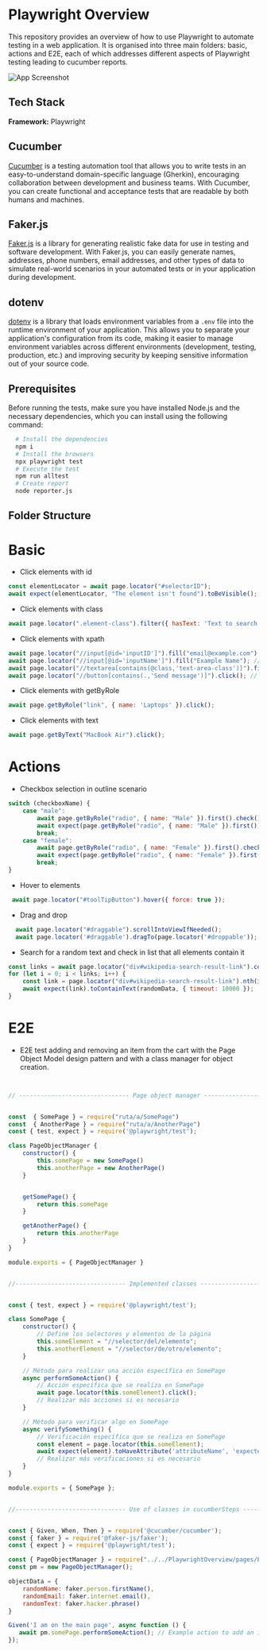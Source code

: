 Playwright Overview
===================
This repository provides an overview of how to use Playwright to automate testing in a web application. It is organised into three main folders: basic, actions and E2E, each of which addresses different aspects of Playwright testing leading to cucumber reports. 

![App Screenshot](https://github.com/CamiloPosada19/PlaywrightOverview/blob/main/ReportEvidence.png)



## Tech Stack

**Framework:** Playwright

## Cucumber

[Cucumber](https://cucumber.io/) is a testing automation tool that allows you to write tests in an easy-to-understand domain-specific language (Gherkin), encouraging collaboration between development and business teams. With Cucumber, you can create functional and acceptance tests that are readable by both humans and machines.

## Faker.js

[Faker.js](https://github.com/Marak/Faker.js) is a library for generating realistic fake data for use in testing and software development. With Faker.js, you can easily generate names, addresses, phone numbers, email addresses, and other types of data to simulate real-world scenarios in your automated tests or in your application during development.

## dotenv

[dotenv](https://github.com/motdotla/dotenv) is a library that loads environment variables from a `.env` file into the runtime environment of your application. This allows you to separate your application's configuration from its code, making it easier to manage environment variables across different environments (development, testing, production, etc.) and improving security by keeping sensitive information out of your source code.




Prerequisites
--------------

Before running the tests, make sure you have installed Node.js and the necessary dependencies, which you can install using the following command:

```bash
  # Install the dependencies
  npm i
  # Install the browsers
  npx playwright test
  # Execute the test
  npm run alltest
  # Create report
  node reporter.js
```



Folder Structure
----------------------

# Basic

 - Click elements with id
```javascript
const elementLocator = await page.locator("#selectorID"); 
await expect(elementLocator, "The element isn't found").toBeVisible();

```
   
 - Click elements with class
```javascript
await page.locator(".element-class").filter({ hasText: 'Text to search' }).click();

```
 - Click elements with xpath
```javascript
await page.locator("//input[@id='inputID']").fill("email@example.com"); // Replace "inputID" with the ID of your email input field
await page.locator("//input[@id='inputName']").fill("Example Name"); // Replace "inputName" with the ID of your name input field
await page.locator("//textarea[contains(@class,'text-area-class')]").fill("Example message"); // Replace "text-area-class" with the class of your text area
await page.locator("//button[contains(.,'Send message')]").click(); // Replace "Send message" with the text on your send message button
```
 - Click elements with getByRole
```javascript
await page.getByRole("link", { name: 'Laptops' }).click();

```
 - Click elements with text
```javascript
await page.getByText("MacBook Air").click();
```
# Actions
 - Checkbox selection in outline scenario
```javascript
switch (checkboxName) {
    case "male":
        await page.getByRole("radio", { name: "Male" }).first().check();
        await expect(page.getByRole("radio", { name: "Male" }).first()).toBeChecked();
        break;
    case "female":
        await page.getByRole("radio", { name: "Female" }).first().check();
        await expect(page.getByRole("radio", { name: "Female" }).first()).toBeChecked();
        break;
}

```
 - Hover to elements
```javascript
 await page.locator("#toolTipButton").hover({ force: true });
```
 - Drag and drop
```javascript
  await page.locator("#draggable").scrollIntoViewIfNeeded();
  await page.locator('#draggable').dragTo(page.locator('#droppable'));
```
 - Search for a random text and check in list that all elements contain it
```javascript
const links = await page.locator("div#wikipedia-search-result-link").count();
for (let i = 0; i < links; i++) {
    const link = page.locator("div#wikipedia-search-result-link").nth(i);
    await expect(link).toContainText(randomData, { timeout: 10000 });
}
```
# E2E
 - E2E test adding and removing an item from the cart with the Page Object Model design pattern and with a class manager for object creation.
```javascript


// ------------------------------- Page object manager -------------------------------


const  { SomePage } = require("ruta/a/SomePage")
const  { AnotherPage } = require("ruta/a/AnotherPage")
const { test, expect } = require('@playwright/test');

class PageObjectManager {
    constructor() {
        this.somePage = new SomePage()
        this.anotherPage = new AnotherPage()
    }


    getSomePage() {
        return this.somePage
    }

    getAnotherPage() {
        return this.anotherPage
    }
}

module.exports = { PageObjectManager }


//------------------------------- Implemented classes -------------------------------


const { test, expect } = require('@playwright/test');

class SomePage {
    constructor() {
        // Define los selectores y elementos de la página
        this.someElement = "//selector/del/elemento";
        this.anotherElement = "//selector/de/otro/elemento";
    }

    // Método para realizar una acción específica en SomePage
    async performSomeAction() {
        // Acción específica que se realiza en SomePage
        await page.locator(this.someElement).click();
        // Realizar más acciones si es necesario
    }

    // Método para verificar algo en SomePage
    async verifySomething() {
        // Verificación específica que se realiza en SomePage
        const element = page.locator(this.someElement);
        await expect(element).toHaveAttribute('attributeName', 'expectedValue');
        // Realizar más verificaciones si es necesario
    }
}

module.exports = { SomePage };


//------------------------------- Use of classes in cucumberSteps -------------------------------


const { Given, When, Then } = require('@cucumber/cucumber');
const { faker } = require('@faker-js/faker');
const { expect } = require('@playwright/test');

const { PageObjectManager } = require("../../PlaywrightOverview/pages/PageObjectManager")
const pm = new PageObjectManager();

objectData = {
    randomName: faker.person.firstName(),
    randomEmail: faker.internet.email(),
    randomText: faker.hacker.phrase()
}

Given('I am on the main page', async function () {
   await pm.somePage.performSomeAction(); // Example action to add an item
});




```


